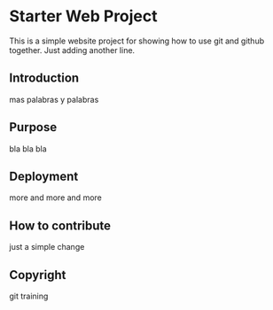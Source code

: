 # Starter Web Project

This is a simple website project for showing how to use git and github together. Just adding another line.

## Introduction
mas palabras y palabras

## Purpose
bla bla bla
## Deployment
more and more and more

## How to contribute
just a simple change 

## Copyright
git training